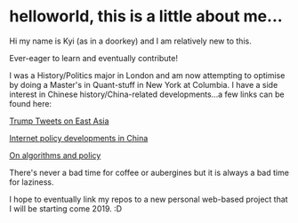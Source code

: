 # helloworld, this is a little about me...

Hi my name is Kyi (as in a doorkey) and I am relatively new to this. 

Ever-eager to learn and eventually contribute! 

I was a History/Politics major in London and am now attempting to optimise by doing a Master's in Quant-stuff in New York at Columbia. I have a side interest in Chinese history/China-related developments...a few links can be found here:

[Trump Tweets on East Asia](http://blogs.lse.ac.uk/usappblog/2018/03/06/us-centre-2018-student-essay-competition-runner-up-looking-at-trumps-twitter-diplomacy-to-see-past-trends-and-the-outlook-for-american-foreign-policy-in-east-asia/)

[Internet policy developments in China](http://www.youngchinawatchers.com/2nd-lau-ycw-essay-competition-first-runner-up-chinas-cyber-public-space-the-double-edged-sword-linking-state-and-society/)

[On algorithms and policy](https://beaveronline.co.uk/someone-like-big-big-data-get/)

There's never a bad time for coffee or aubergines but it is always a bad time for laziness.  

I hope to eventually link my repos to a new personal web-based project that I will be starting come 2019. :D
